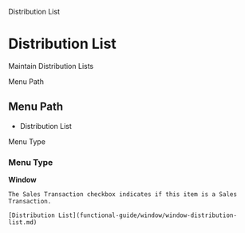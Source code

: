 
Distribution List
# Distribution List


Maintain Distribution Lists

Menu Path
## Menu Path



- Distribution List

Menu Type
### Menu Type

**Window**

```
The Sales Transaction checkbox indicates if this item is a Sales Transaction.
```

```
[Distribution List](functional-guide/window/window-distribution-list.md)
```